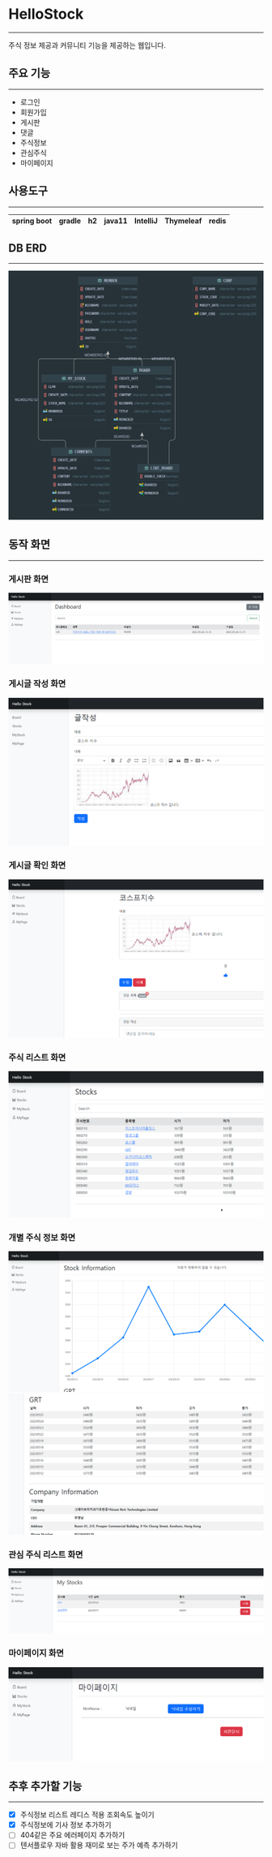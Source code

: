 # HelloStock
***
주식 정보 제공과 커뮤니티 기능을 제공하는 웹입니다.

## 주요 기능
***
- 로그인
- 회원가입
- 게시판 
- 댓글
- 주식정보
- 관심주식
- 마이페이지

## 사용도구
***
| spring boot | gradle |h2 |java11| IntelliJ|Thymeleaf|redis|
|-------------|--------|----|---|---|---|---|

## DB ERD
***
![img.png](readme_image/erd.png)

## 동작 화면
***
### 게시판 화면
![img_1.png](readme_image/img_1.png)
### 게시글 작성 화면
![img_2.png](readme_image/img_2.png)
### 게시글 확인 화면
![img_3.png](readme_image/img_3.png)
### 주식 리스트 화면
![img_4.png](readme_image/img_4.png)
### 개별 주식 정보 화면
![img_5.png](readme_image/img_5.png)
![img_6.png](readme_image/img_6.png)
### 관심 주식 리스트 화면
![img_7.png](readme_image/img_7.png)
### 마이페이지 화면
![img_7.png](readme_image/img_8.png)
## 추후 추가할 기능
***
- [x] 주식정보 리스트 레디스 적용 조회속도 높이기
- [x] 주식정보에 기사 정보 추가하기
- [ ] 404같은 주요 에러페이지 추가하기
- [ ] 텐서플로우 자바 활용 재미로 보는 주가 예측 추가하기